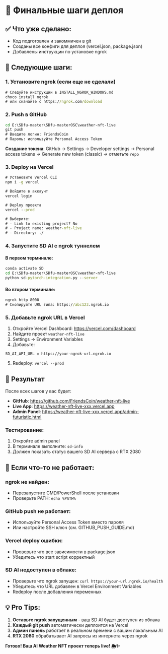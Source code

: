 # 🚀 Финальные шаги деплоя

## ✅ Что уже сделано:
- Код подготовлен и закоммичен в git
- Созданы все конфиги для деплоя (vercel.json, package.json)
- Добавлены инструкции по установке ngrok

## 🎯 Следующие шаги:

### 1. Установите ngrok (если еще не сделали)
```cmd
# Следуйте инструкции в INSTALL_NGROK_WINDOWS.md
choco install ngrok
# или скачайте с https://ngrok.com/download
```

### 2. Push в GitHub
```cmd
cd E:\SDfu-master\SDfu-masterOSC\weather-nft-live
git push
# Введите логин: FriendsCoin
# Пароль: используйте Personal Access Token
```

**Создание токена**: GitHub → Settings → Developer settings → Personal access tokens → Generate new token (classic) → отметьте `repo`

### 3. Deploy на Vercel
```cmd
# Установите Vercel CLI
npm i -g vercel

# Войдите в аккаунт
vercel login

# Deploy проекта
vercel --prod

# Выберите:
# - Link to existing project? No
# - Project name: weather-nft-live
# - Directory: ./
```

### 4. Запустите SD AI с ngrok туннелем

#### В первом терминале:
```cmd
conda activate SD
cd E:\SDfu-master\SDfu-masterOSC\weather-nft-live
python sd-pytorch-integration.py --server
```

#### Во втором терминале:
```cmd
ngrok http 8000
# Скопируйте URL типа: https://abc123.ngrok.io
```

### 5. Добавьте ngrok URL в Vercel

1. Откройте Vercel Dashboard: https://vercel.com/dashboard
2. Найдите проект `weather-nft-live` 
3. Settings → Environment Variables
4. Добавьте:
```
SD_AI_API_URL = https://your-ngrok-url.ngrok.io
```
5. Redeploy: `vercel --prod`

## 🎉 Результат

После всех шагов у вас будет:

- **GitHub**: https://github.com/FriendsCoin/weather-nft-live
- **Live App**: https://weather-nft-live-xxx.vercel.app  
- **Admin Panel**: https://weather-nft-live-xxx.vercel.app/admin-futuristic.html

### Тестирование:
1. Откройте admin panel
2. В терминале выполните: `sd-info`
3. Должен показать статус вашего SD AI сервера с RTX 2080

## 🔧 Если что-то не работает:

### ngrok не найден:
- Перезапустите CMD/PowerShell после установки
- Проверьте PATH: `echo %PATH%`

### GitHub push не работает:
- Используйте Personal Access Token вместо пароля
- Или настройте SSH ключ (см. GITHUB_PUSH_GUIDE.md)

### Vercel deploy ошибки:
- Проверьте что все зависимости в package.json
- Убедитесь что start script корректный

### SD AI недоступен в облаке:
- Проверьте что ngrok запущен: `curl https://your-url.ngrok.io/health`
- Убедитесь что URL добавлен в Vercel Environment Variables
- Redeploy после добавления переменных

## 💡 Pro Tips:

1. **Оставьте ngrok запущенным** - ваш SD AI будет доступен из облака
2. **Каждый git push** автоматически деплоится на Vercel
3. **Админ панель** работает в реальном времени с вашим локальным AI
4. **RTX 2080** обрабатывает AI запросы из интернета через ngrok

**Готово! Ваш AI Weather NFT проект теперь live! 🌦️✨**